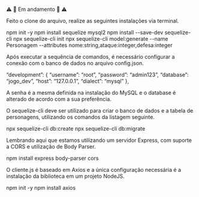 ⚠️ 🚧 Em andamento 🚧 ⚠️

Feito o clone do arquivo, realize as seguintes instalações via terminal.

npm init -y
npm install sequelize mysql2
npm install --save-dev sequelize-cli
npx sequelize-cli init
npx sequelize-cli model:generate --name Personagem
 --attributes nome:string,ataque:integer,defesa:integer

Após executar a sequência de comandos, é necessário configurar a conexão com o banco
de dados no arquivo config.json.

“development”: {
 “username”: “root”, “password”: “admin123”,
 “database”: “jogo_dev”, “host”: “127.0.0.1”,
 “dialect”: “mysql”
},

A senha é a mesma definida na instalação do MySQL e o database é alterado de acordo com a sua preferência. 

O sequelize-cli deve ser utilizado para criar o banco de dados e a tabela de
personagens, utilizando os comandos da listagem seguinte.

npx sequelize-cli db:create
npx sequelize-cli db:migrate

Lembrando aqui que estamos utilizando
um servidor Express, com suporte a CORS e utilização de Body Parser.

npm install express body-parser cors


O cliente.js é baseado em Axios e a única configuração necessária é a instalação
da biblioteca em um projeto NodeJS.

npm init -y
npm install axios